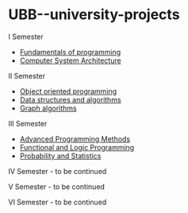 # UBB--university-projects

I Semester
  - [Fundamentals of programming](https://github.com/912-Crisan-Patricia/Fundamentals-of-programming)
  - [Computer System Architecture](https://github.com/912-Crisan-Patricia/Computer-System-Architecture/tree/main)

II Semester
  - [Object oriented programming](https://github.com/912-Crisan-Patricia/Object-Oriented-Programming/tree/main)
  - [Data structures and algorithms](https://github.com/912-Crisan-Patricia/Data-Structures-and-Algorithms)
  - [Graph algorithms](https://github.com/912-Crisan-Patricia/Graph-Algorithms)

III Semester 
  - [Advanced Programming Methods](https://github.com/912-Crisan-Patricia/Advanced-Programming-Methods)
  - [Functional and Logic Programming](https://github.com/912-Crisan-Patricia/Functional-and-Logic-Programming)
  - [Probability and Statistics](https://github.com/912-Crisan-Patricia/Probability-and-Statistics)

IV Semester - to be continued

V Semester - to be continued

VI Semester - to be continued

